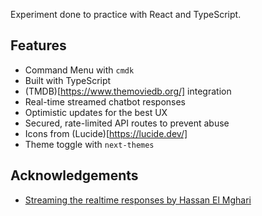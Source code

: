 Experiment done to practice with React and TypeScript.

## Features

- Command Menu with `cmdk`
- Built with TypeScript
- (TMDB)[https://www.themoviedb.org/] integration
- Real-time streamed chatbot responses
- Optimistic updates for the best UX
- Secured, rate-limited API routes to prevent abuse
- Icons from (Lucide)[https://lucide.dev/]
- Theme toggle with `next-themes`

## Acknowledgements

- [Streaming the realtime responses by Hassan El Mghari](https://www.twitterbio.com/)